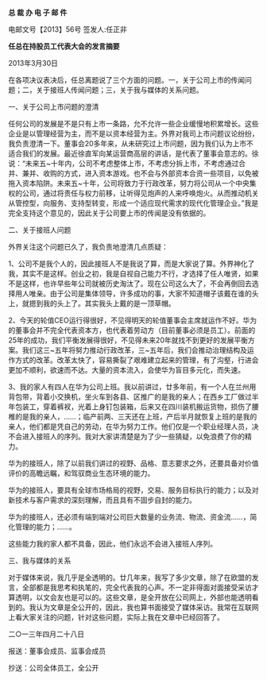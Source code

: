 **总 裁 办 电 子 邮 件**

 

电邮文号【2013】56号           签发人:任正非

 



**任总在持股员工代表大会的发言摘要**

2013年3月30日

 



在各项决议表决后，任总离题说了三个方面的问题。一，关于公司上市的传闻问题；二，关于接班人传闻问题；三，关于我与媒体的关系问题。



一、关于公司上市问题的澄清

任何公司的发展是不是只有上市一条路，允不允许一些企业缓慢地积累增长。这些企业是以管理经营为主，而不是以资本经营为主。外界对我司上市问题议论纷纷，我负责澄清一下。董事会20多年来，从未研究过上市问题，因为我们认为上市不适合我们的发展。最近徐直军向某运营商高层的讲话，是代表了董事会意志的。徐说：“未来五~十年内，公司不考虑整体上市，不考虑分拆上市，不考虑通过合并、兼并、收购的方式，进入资本游戏。也不会与外部资本合资一些项目，以免被拖入资本陷阱。未来五~十年，公司将致力于行政改革，努力将公司从一个中央集权的公司，通过将责任与权力前移，让听得见炮声的人来呼唤炮火。从而推动机关从管控型，向服务、支持型转变，形成一个适应现代需求的现代化管理企业。”我是完全支持这个意见的，因此关于公司要上市的传闻是没有依据的。



 

二、关于接班人问题

外界关注这个问题已久了，我负责地澄清几点质疑：

1、公司不是我个人的，因此接班人不是我说了算，而是大家说了算。外界神化了我，其实不是这样。创业之初，我是自视自己能力不行，才选择了任人唯贤，如果不是这样，也许早些年公司就被历史淘汰了。现在公司这么大了，不会再倒回去选择用人唯亲。由于公司是集体领导，许多成功的事，大家不知道帽子该戴在谁的头上，就摁到我的头上了。其实我头上戴的是一顶草帽。

2、今天的轮值CEO运行得很好，不见得明天的轮值董事会主席就运作不好。华为的董事会并不完全代表资本方，也代表着劳动方（目前董事必须是员工）。前面的25年的成功，我们平衡发展得很好，不见得未来20年就找不到更好的发展平衡方案。我们这三~五年将努力推动行政改革，三~五年后，我们会推动治理结构及运作方式的改革。改革太快了，容易撕裂了艰难建立起来的管理，有了沟壑，行进会更加不顺利，欲速而不达。大量的资本流入，会使华为盲目多元化，而失速。

3、我的家人有四人在华为公司上班。我以前讲过，廿多年前，有一个人在兰州用背包带，背着小交换机，坐火车到各县、区推广的是我的亲人；在西乡工厂做过半年包装工，穿着裤衩，光着上身钉包装箱，后来又在四川装机搬运货物，损伤了腰椎的是我的亲人，……；临产前两、三天还在上班，产后半月就恢复上班的是我的亲人，他们都是凭自己的劳动，在华为努力工作。他们仅是一个职业经理人员，决不会进入接班人的序列。我对大家讲清楚是为了少一些猜疑，以免浪费了你的精力。

华为的接班人，除了以前我们讲过的视野、品格、意志要求之外，还要具备对价值评价的高瞻远瞩，和驾驭商业生态环境的能力。

华为的接班人，要具有全球市场格局的视野，交易、服务目标执行的能力；以及对新技术与客户需求的深刻理解，而且具有不固步自封的能力。

华为的接班人，还必须有端到端对公司巨大数量的业务流、物流、资金流……，简化管理的能力；……。

这些能力我的家人都不具备，因此，他们永远不会进入接班人序列。



 

三、我与媒体的关系

​    对于媒体来说，我几乎是全透明的。廿几年来，我写了多少文章，除了在欧盟的发言，全部都是我思考和执笔的，完全代表我的心声。不一定非得面对面接受采访才算透明，以文会友也是可以的。这些文章，是全开放在公司网上，外部也能透明看到的。我认为文章是全公开的，因此，我也算书面接受了媒体采访。我常在互联网上看大家关注的问题，针对这些问题，实际上我在文章中已经回答了。



 

二○一三年四月二十八日

 



报送：董事会成员、监事会成员

抄送：公司全体员工，全公开